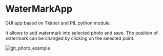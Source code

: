 # WaterMarkApp

GUI app based on Tkinter and PIL python module.

It allows to add watermark into selected photo and save.
The position of watermark can be changed by clicking on the selected point. 

![git_photo_example](https://user-images.githubusercontent.com/97404833/159073358-a3322942-5802-4004-b446-cba37e0657db.JPG)


